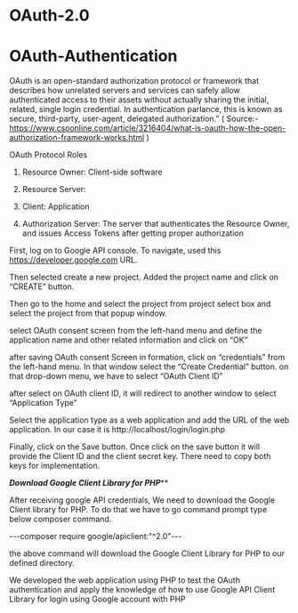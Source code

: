 # OAuth-2.0
# OAuth-Authentication
OAuth is an open-standard authorization protocol or framework that describes how unrelated servers and services can safely allow authenticated access to their assets without actually sharing the initial, related, single login credential. In authentication parlance, this is known as secure, third-party, user-agent, delegated authorization.” ( Source:- https://www.csoonline.com/article/3216404/what-is-oauth-how-the-open-authorization-framework-works.html )

OAuth Protocol Roles

1)	Resource Owner: Client-side software

2)	Resource Server:

3)	Client: Application

4)	Authorization Server: The server that authenticates the Resource Owner, and issues Access Tokens after getting proper authorization


First, log on to Google API console. To navigate, used this https://developer.google.com URL.

Then selected create a new project. Added the project name and click on “CREATE” button. 

Then go to the home and select the project from project select box and select the project from that popup window.

select OAuth consent screen from the left-hand menu and define the application name and other related information and click on “OK”

after saving OAuth consent Screen in formation, click on “credentials” from the left-hand menu. In that window select the “Create Credential” button. on that drop-down menu, we have to select “OAuth Client ID”

after select on OAuth client ID, it will redirect to another window to select “Application Type” 

Select the application type as a web application and add the URL of the web application. In our case it is http://localhost/login/login.php


Finally, click on the Save button. Once click on the save button it will provide the Client ID and the client secret key. There need to copy both keys for implementation.


*******Download Google Client Library for PHP*********

After receiving google API credentials, We need to download the Google Client library for PHP. To do that  we have to go command prompt type below composer command.

---composer require google/apiclient:"^2.0"---

the above command will download the Google Client Library for PHP to our defined directory.

We developed the web application using PHP to test the OAuth authentication and apply the knowledge of how to use Google API Client Library for login using Google account with PHP

